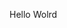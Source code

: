 Hello Wolrd














































































































